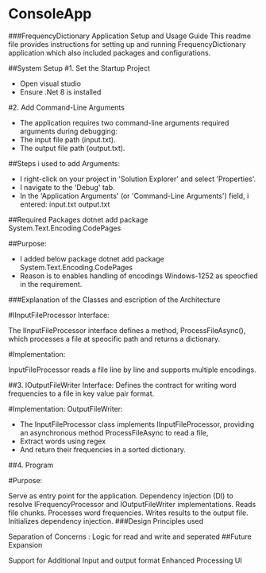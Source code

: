 # ConsoleApp

###FrequencyDictionary Application Setup and Usage Guide
This readme file provides instructions for setting up and running FrequencyDictionary application which also included packages and configurations.

##System Setup
#1. Set the Startup Project
 - Open visual studio
 - Ensure .Net 8 is installed

#2. Add Command-Line Arguments
 - The application requires two command-line arguments required arguments during debugging:
 - The input file path (input.txt).
 - The output file path (output.txt).

##Steps i used to add Arguments:
 - I right-click on your project in 'Solution Explorer' and select 'Properties'.
 - I navigate to the 'Debug' tab.
 - In the 'Application Arguments' (or 'Command-Line Arguments') field, i entered:
input.txt output.txt

##Required Packages
dotnet add package System.Text.Encoding.CodePages

##Purpose:
 - I added below package dotnet add package System.Text.Encoding.CodePages
 - Reason is to enables handling of encodings Windows-1252 as speocfied in the requirement.
 
 ###Explanation of the Classes and escription of the Architecture

#IInputFileProcessor Interface:

The IInputFileProcessor interface defines a method, ProcessFileAsync(), which processes a file at speocific path and returns a dictionary.

#Implementation:

InputFileProcessor reads a file line by line and supports multiple encodings.

##3. IOutputFileWriter Interface: Defines the contract for writing word frequencies to a file in key value pair format.

#Implementation: OutputFileWriter:

 - The InputFileProcessor class implements IInputFileProcessor, providing an asynchronous method ProcessFileAsync to read a file, 
 - Extract words using regex
 - And return their frequencies in a sorted dictionary.

##4. Program

#Purpose:

Serve as entry point for the application.
Dependency injection (DI) to resolve IFrequencyProcessor and IOutputFileWriter implementations.
Reads file chunks.
Processes word frequencies.
Writes results to the output file.
Initializes dependency injection.
###Design Principles used

Separation of Concerns : Logic for read and write and seperated
##Future Expansion

Support for Additional Input and output format
Enhanced Processing
UI

